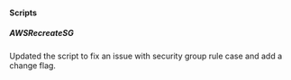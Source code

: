 #### Scripts

##### AWSRecreateSG

Updated the script to fix an issue with security group rule case and add a change flag.